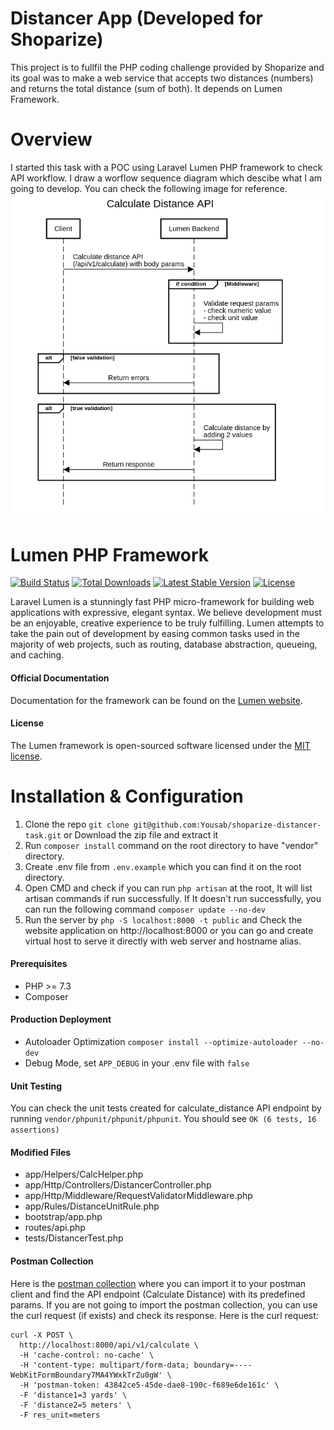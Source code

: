# Distancer App (Developed for Shoparize)

This project is to fullfil the PHP coding challenge provided by Shoparize and its goal was to make a web service that accepts two distances (numbers) and returns the total distance
(sum of both). It depends on Lumen Framework.

# Overview

I started this task with a POC using Laravel Lumen PHP framework to check API workflow. I draw a worflow sequence diagram which descibe what I am going to develop. You can check the following image for reference.
![Sequence Diagram](./docs/Calculate-Distance-API-SequenceDiagram-org.png)

# Lumen PHP Framework

[![Build Status](https://travis-ci.org/laravel/lumen-framework.svg)](https://travis-ci.org/laravel/lumen-framework)
[![Total Downloads](https://img.shields.io/packagist/dt/laravel/framework)](https://packagist.org/packages/laravel/lumen-framework)
[![Latest Stable Version](https://img.shields.io/packagist/v/laravel/framework)](https://packagist.org/packages/laravel/lumen-framework)
[![License](https://img.shields.io/packagist/l/laravel/framework)](https://packagist.org/packages/laravel/lumen-framework)

Laravel Lumen is a stunningly fast PHP micro-framework for building web applications with expressive, elegant syntax. We believe development must be an enjoyable, creative experience to be truly fulfilling. Lumen attempts to take the pain out of development by easing common tasks used in the majority of web projects, such as routing, database abstraction, queueing, and caching.
#### Official Documentation

Documentation for the framework can be found on the [Lumen website](https://lumen.laravel.com/docs).
#### License

The Lumen framework is open-sourced software licensed under the [MIT license](https://opensource.org/licenses/MIT).

# Installation & Configuration

1. Clone the repo `git clone git@github.com:Yousab/shoparize-distancer-task.git` or Download the zip file and extract it
2. Run `composer install` command on the root directory to have "vendor" directory.
3. Create .env file from `.env.example` which you can find it on the root directory.
4. Open CMD and check if you can run `php artisan` at the root, It will list artisan commands if run successfully. If It doesn't run successfully, you can run the following command `composer update --no-dev`
5. Run the server by `php -S localhost:8000 -t public` and Check the website application on http://localhost:8000 or you can go and create virtual host to serve it directly with web server and hostname alias.

#### Prerequisites
- PHP >= 7.3
- Composer

#### Production Deployment
- Autoloader Optimization `composer install --optimize-autoloader --no-dev`
- Debug Mode, set `APP_DEBUG` in your .env file with `false`

#### Unit Testing

You can check the unit tests created for calculate_distance API endpoint by running `vendor/phpunit/phpunit/phpunit`. You should see `OK (6 tests, 16 assertions)`

#### Modified Files
- app/Helpers/CalcHelper.php
- app/Http/Controllers/DistancerController.php
- app/Http/Middleware/RequestValidatorMiddleware.php
- app/Rules/DistanceUnitRule.php
- bootstrap/app.php
- routes/api.php
- tests/DistancerTest.php

#### Postman Collection

Here is the [postman collection](https://www.getpostman.com/collections/a763f09464eb5c1e10c5) where you can import it to your postman client and find the API endpoint (Calculate Distance) with its predefined params. If you are not going to import the postman collection, you can use the curl request (if exists) and check its response. Here is the curl request:
```
curl -X POST \
  http://localhost:8000/api/v1/calculate \
  -H 'cache-control: no-cache' \
  -H 'content-type: multipart/form-data; boundary=----WebKitFormBoundary7MA4YWxkTrZu0gW' \
  -H 'postman-token: 43842ce5-45de-dae8-190c-f689e6de161c' \
  -F 'distance1=3 yards' \
  -F 'distance2=5 meters' \
  -F res_unit=meters